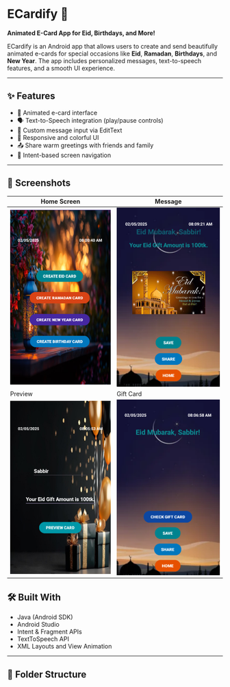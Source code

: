 # ECardify 🎉  
**Animated E-Card App for Eid, Birthdays, and More!**

ECardify is an Android app that allows users to create and send beautifully animated e-cards for special occasions like **Eid**, **Ramadan**, **Birthdays**, and **New Year**. The app includes personalized messages, text-to-speech features, and a smooth UI experience.

---

## ✨ Features

- 🎨 Animated e-card interface
- 🗣️ Text-to-Speech integration (play/pause controls)
- 📝 Custom message input via EditText
- 📱 Responsive and colorful UI
- 📤 Share warm greetings with friends and family
- 🔄 Intent-based screen navigation

---

## 📸 Screenshots

|    Home Screen    |       Message       |
|-------------------|---------------------|
| ![Home](Home.png) | ![Message](Msg.png) |
|         Preview         |          Gift Card         |
| ![Preview](Preview.png) | ![Gift Card](GiftCard.png) |


## 🛠 Built With

- Java (Android SDK)
- Android Studio
- Intent & Fragment APIs
- TextToSpeech API
- XML Layouts and View Animation

---

## 📂 Folder Structure

